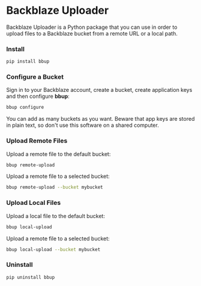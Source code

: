 # Backblaze Uploader

Backblaze Uploader is a Python package that you can use in order to upload files to a Backblaze bucket from a remote URL or a local path.

### Install
```bash
pip install bbup
```

### Configure a Bucket
Sign in to your Backblaze account, create a bucket, create application keys and then configure **bbup**:

```bash
bbup configure
```

You can add as many buckets as you want. Beware that app keys are stored in plain text, so don't use this software on a shared computer.

### Upload Remote Files
Upload a remote file to the default bucket:
```bash
bbup remote-upload
```

Upload a remote file to a selected bucket:

```bash
bbup remote-upload --bucket mybucket
```

### Upload Local Files
Upload a local file to the default bucket:
```bash
bbup local-upload
```

Upload a remote file to a selected bucket:

```bash
bbup local-upload --bucket mybucket
```

### Uninstall
```bash
pip uninstall bbup
```